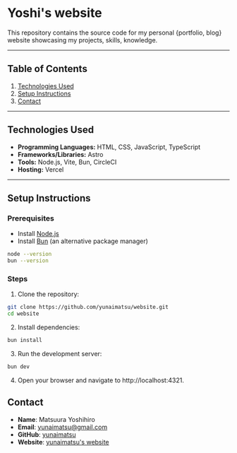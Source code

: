 # Yoshi's website

This repository contains the source code for my personal {portfolio, blog} website showcasing my projects, skills, knowledge.

---

## Table of Contents

1. [Technologies Used](#technologies-used)  
1. [Setup Instructions](#setup-instructions)  
1. [Contact](#contact)  

---

## Technologies Used

- **Programming Languages:** HTML, CSS, JavaScript, TypeScript
- **Frameworks/Libraries:** Astro
- **Tools:** Node.js, Vite, Bun, CircleCI 
- **Hosting:** Vercel

---

## Setup Instructions

### Prerequisites

- Install [Node.js](https://nodejs.org/)
- Install [Bun](https://bun.sh/) (an alternative package manager)

```sh
node --version
bun --version
```

### Steps
1. Clone the repository:
```sh
git clone https://github.com/yunaimatsu/website.git
cd website
```

2. Install dependencies:
```sh
bun install
```

3. Run the development server:
```sh
bun dev
```

4. Open your browser and navigate to http://localhost:4321.

<!-- ## Usage
Describe how the website can be used, e.g., navigating through pages, interacting with features, or how to test the deployment. -->

## Contact
* **Name**: Matsuura Yoshihiro
* **Email**: yunaimatsu@gmail.com
* **GitHub**: [yunaimatsu](https://github.com/yunaimatsu)
* **Website**: [yunaimatsu's website](yunaimatsu.com)
